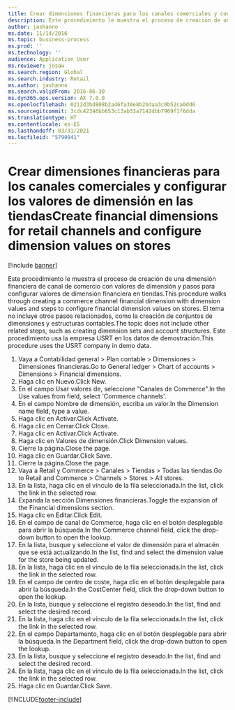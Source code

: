 ```yaml
---
title: Crear dimensiones financieras para los canales comerciales y configurar los valores de dimensión en las tiendas
description: Este procedimiento le muestra el proceso de creación de una dimensión financiera de canal de comercio con valores de dimensión y pasos para configurar valores de dimensión financiera en tiendas.
author: jashanno
ms.date: 11/14/2016
ms.topic: business-process
ms.prod: ''
ms.technology: ''
audience: Application User
ms.reviewer: josaw
ms.search.region: Global
ms.search.industry: Retail
ms.author: jashanno
ms.search.validFrom: 2016-06-30
ms.dyn365.ops.version: AX 7.0.0
ms.openlocfilehash: 0212d3bd808b2a46fa30e8b2bdaa3c0b52ca0dd6
ms.sourcegitcommit: 3cdc42346bb653c13ab33a7142dbb7969f1f6dda
ms.translationtype: HT
ms.contentlocale: es-ES
ms.lasthandoff: 03/31/2021
ms.locfileid: "5790941"
---
```

# <a name="create-financial-dimensions-for-retail-channels-and-configure-dimension-values-on-stores"></a><span data-ttu-id="d24ba-103">Crear dimensiones financieras para los canales comerciales y configurar los valores de dimensión en las tiendas</span><span class="sxs-lookup"><span data-stu-id="d24ba-103">Create financial dimensions for retail channels and configure dimension values on stores</span></span>

[!include [banner](../includes/banner.md)]

<span data-ttu-id="d24ba-104">Este procedimiento le muestra el proceso de creación de una dimensión financiera de canal de comercio con valores de dimensión y pasos para configurar valores de dimensión financiera en tiendas.</span><span class="sxs-lookup"><span data-stu-id="d24ba-104">This procedure walks through creating a commerce channel financial dimension with dimension values and steps to configure financial dimension values on stores.</span></span> <span data-ttu-id="d24ba-105">El tema no incluye otros pasos relacionados, como la creación de conjuntos de dimensiones y estructuras contables.</span><span class="sxs-lookup"><span data-stu-id="d24ba-105">The topic does not include other related steps, such as creating dimension sets and account structures.</span></span> <span data-ttu-id="d24ba-106">Este procedimiento usa la empresa USRT en los datos de demostración.</span><span class="sxs-lookup"><span data-stu-id="d24ba-106">This procedure uses the USRT company in demo data.</span></span>

1. <span data-ttu-id="d24ba-107">Vaya a Contabilidad general > Plan contable > Dimensiones > Dimensiones financieras.</span><span class="sxs-lookup"><span data-stu-id="d24ba-107">Go to General ledger > Chart of accounts > Dimensions > Financial dimensions.</span></span>
2. <span data-ttu-id="d24ba-108">Haga clic en Nuevo.</span><span class="sxs-lookup"><span data-stu-id="d24ba-108">Click New.</span></span>
3. <span data-ttu-id="d24ba-109">En el campo Usar valores de, seleccione "Canales de Commerce".</span><span class="sxs-lookup"><span data-stu-id="d24ba-109">In the Use values from field, select 'Commerce channels'.</span></span>
4. <span data-ttu-id="d24ba-110">En el campo Nombre de dimensión, escriba un valor.</span><span class="sxs-lookup"><span data-stu-id="d24ba-110">In the Dimension name field, type a value.</span></span>
5. <span data-ttu-id="d24ba-111">Haga clic en Activar.</span><span class="sxs-lookup"><span data-stu-id="d24ba-111">Click Activate.</span></span>
6. <span data-ttu-id="d24ba-112">Haga clic en Cerrar.</span><span class="sxs-lookup"><span data-stu-id="d24ba-112">Click Close.</span></span>
7. <span data-ttu-id="d24ba-113">Haga clic en Activar.</span><span class="sxs-lookup"><span data-stu-id="d24ba-113">Click Activate.</span></span>
8. <span data-ttu-id="d24ba-114">Haga clic en Valores de dimensión.</span><span class="sxs-lookup"><span data-stu-id="d24ba-114">Click Dimension values.</span></span>
9. <span data-ttu-id="d24ba-115">Cierre la página.</span><span class="sxs-lookup"><span data-stu-id="d24ba-115">Close the page.</span></span>
10. <span data-ttu-id="d24ba-116">Haga clic en Guardar.</span><span class="sxs-lookup"><span data-stu-id="d24ba-116">Click Save.</span></span>
11. <span data-ttu-id="d24ba-117">Cierre la página.</span><span class="sxs-lookup"><span data-stu-id="d24ba-117">Close the page.</span></span>
12. <span data-ttu-id="d24ba-118">Vaya a Retail y Commerce > Canales > Tiendas > Todas las tiendas.</span><span class="sxs-lookup"><span data-stu-id="d24ba-118">Go to Retail and Commerce > Channels > Stores > All stores.</span></span>
13. <span data-ttu-id="d24ba-119">En la lista, haga clic en el vínculo de la fila seleccionada.</span><span class="sxs-lookup"><span data-stu-id="d24ba-119">In the list, click the link in the selected row.</span></span>
14. <span data-ttu-id="d24ba-120">Expanda la sección Dimensiones financieras.</span><span class="sxs-lookup"><span data-stu-id="d24ba-120">Toggle the expansion of the Financial dimensions section.</span></span>
15. <span data-ttu-id="d24ba-121">Haga clic en Editar.</span><span class="sxs-lookup"><span data-stu-id="d24ba-121">Click Edit.</span></span>
16. <span data-ttu-id="d24ba-122">En el campo de canal de Commerce, haga clic en el botón desplegable para abrir la búsqueda.</span><span class="sxs-lookup"><span data-stu-id="d24ba-122">In the Commerce channel field, click the drop-down button to open the lookup.</span></span>
17. <span data-ttu-id="d24ba-123">En la lista, busque y seleccione el valor de dimensión para el almacén que se está actualizando.</span><span class="sxs-lookup"><span data-stu-id="d24ba-123">In the list, find and select the dimension value for the store being updated.</span></span>
18. <span data-ttu-id="d24ba-124">En la lista, haga clic en el vínculo de la fila seleccionada.</span><span class="sxs-lookup"><span data-stu-id="d24ba-124">In the list, click the link in the selected row.</span></span>
19. <span data-ttu-id="d24ba-125">En el campo de centro de coste, haga clic en el botón desplegable para abrir la búsqueda.</span><span class="sxs-lookup"><span data-stu-id="d24ba-125">In the CostCenter field, click the drop-down button to open the lookup.</span></span>
20. <span data-ttu-id="d24ba-126">En la lista, busque y seleccione el registro deseado.</span><span class="sxs-lookup"><span data-stu-id="d24ba-126">In the list, find and select the desired record.</span></span>
21. <span data-ttu-id="d24ba-127">En la lista, haga clic en el vínculo de la fila seleccionada.</span><span class="sxs-lookup"><span data-stu-id="d24ba-127">In the list, click the link in the selected row.</span></span>
22. <span data-ttu-id="d24ba-128">En el campo Departamento, haga clic en el botón desplegable para abrir la búsqueda.</span><span class="sxs-lookup"><span data-stu-id="d24ba-128">In the Department field, click the drop-down button to open the lookup.</span></span>
23. <span data-ttu-id="d24ba-129">En la lista, busque y seleccione el registro deseado.</span><span class="sxs-lookup"><span data-stu-id="d24ba-129">In the list, find and select the desired record.</span></span>
24. <span data-ttu-id="d24ba-130">En la lista, haga clic en el vínculo de la fila seleccionada.</span><span class="sxs-lookup"><span data-stu-id="d24ba-130">In the list, click the link in the selected row.</span></span>
25. <span data-ttu-id="d24ba-131">Haga clic en Guardar.</span><span class="sxs-lookup"><span data-stu-id="d24ba-131">Click Save.</span></span>



[!INCLUDE[footer-include](../../includes/footer-banner.md)]
